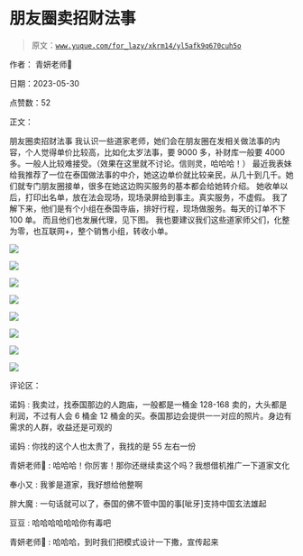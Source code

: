# 朋友圈卖招财法事

> 原文：[`www.yuque.com/for_lazy/xkrm14/yl5afk9q670cuh5o`](https://www.yuque.com/for_lazy/xkrm14/yl5afk9q670cuh5o)

作者： 青妍老师🌸

日期：2023-05-30

点赞数：52

正文：

朋友圈卖招财法事 我认识一些道家老师，她们会在朋友圈在发相关做法事的内容，个人觉得单价比较高，比如化太岁法事，要 9000 多，补财库一般要 4000 多。一般人比较难接受。（效果在这里就不讨论。信则灵，哈哈哈！） 最近我表妹给我推荐了一位在泰国做法事的中介，她这边单价就比较亲民，从几十到几千。她们就专门朋友圈接单，很多在她这边购买服务的基本都会给她转介绍。 她收单以后，打印出名单，放在法会现场，现场录屏给到事主。真实服务，不虚假。 我了解下来，他们是有个小组在泰国寺庙，排好行程，现场做服务。每天的订单不下 100 单。 而且他们也发展代理，见下图。 我也要建议我们这些道家师父们，化整为零，也互联网+，整个销售小组，转收小单。

![](img/c86f55ad0cd123366fe66a06cff2cbf8.png)

![](img/5c8d2e650f5074f69f102fb5464b13b9.png)

![](img/ce6d20e5f11d56ef3e67d15f0e251ebc.png)

![](img/9e21b0c6b37cb3698674f5509f479661.png)

![](img/82dacdc53f049db20efec7f3cfc62d5e.png)

![](img/6c64ca758703115351d5229865ef5e3f.png)

![](img/354fce7fbc8dd4da3838573784753516.png)

![](img/bda98a5d55a9b28984a5e289a0412b03.png)

评论区：

诺妈 : 我卖过，找泰国那边的人跑庙，一般都是一桶金 128-168 卖的，大头都是利润，不过有人会 6 桶金 12 桶金的买。泰国那边会提供一一对应的照片。身边有需求的人群，收益还是可观的

诺妈 : 你找的这个人也太贵了，我找的是 55 左右一份

青妍老师🌸 : 哈哈哈！你厉害！那你还继续卖这个吗？我想借机推广一下道家文化

奉小又 : 我爹是道家，我好想给他整啊

胖大魔 : 一句话就可以了，泰国的佛不管中国的事[呲牙]支持中国玄法雄起

豆豆 : 哈哈哈哈哈哈你有毒吧

青妍老师🌸 : 哈哈哈，到时我们把模式设计一下撒，宣传起来

